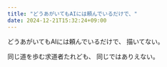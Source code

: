 ```yaml
---
title: "どうあがいてもAIには頼んでいるだけで、"
date: 2024-12-21T15:32:24+09:00
---
```

どうあがいてもAIには頼んでいるだけで、
描いてない。

同じ道を歩む求道者たれども、
同じではありえない。
